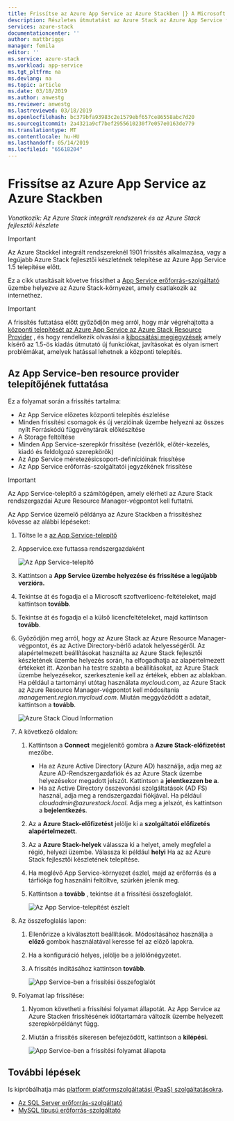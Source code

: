 ```yaml
---
title: Frissítse az Azure App Service az Azure Stackben |} A Microsoft Docs
description: Részletes útmutatást az Azure Stack az Azure App Service frissítése
services: azure-stack
documentationcenter: ''
author: mattbriggs
manager: femila
editor: ''
ms.service: azure-stack
ms.workload: app-service
ms.tgt_pltfrm: na
ms.devlang: na
ms.topic: article
ms.date: 03/18/2019
ms.author: anwestg
ms.reviewer: anwestg
ms.lastreviewed: 03/18/2019
ms.openlocfilehash: bc379bfa93983c2e1579ebf657ce86558abc7d20
ms.sourcegitcommit: 2a4321a9cf7bef2955610230f7e057e0163de779
ms.translationtype: MT
ms.contentlocale: hu-HU
ms.lasthandoff: 05/14/2019
ms.locfileid: "65618204"
---
```

# <a name="update-azure-app-service-on-azure-stack"></a>Frissítse az Azure App Service az Azure Stackben

*Vonatkozik: Az Azure Stack integrált rendszerek és az Azure Stack fejlesztői készlete*

> [!IMPORTANT]  
> Az Azure Stackkel integrált rendszereknél 1901 frissítés alkalmazása, vagy a legújabb Azure Stack fejlesztői készletének telepítése az Azure App Service 1.5 telepítése előtt.

Ez a cikk utasításait követve frissíthet a [App Service erőforrás-szolgáltató](azure-stack-app-service-overview.md) üzembe helyezve az Azure Stack-környezet, amely csatlakozik az internethez.

> [!IMPORTANT]  
> A frissítés futtatása előtt győződjön meg arról, hogy már végrehajtotta a [központi telepítését az Azure App Service az Azure Stack Resource Provider](azure-stack-app-service-deploy.md) , és hogy rendelkezik olvasási a [kibocsátási megjegyzések](azure-stack-app-service-release-notes-update-five.md) amely kísérő az 1.5-ös kiadás útmutató új funkciókat, javításokat és olyan ismert problémákat, amelyek hatással lehetnek a központi telepítés.

## <a name="run-the-app-service-resource-provider-installer"></a>Az App Service-ben resource provider telepítőjének futtatása

Ez a folyamat során a frissítés tartalma:

* Az App Service előzetes központi telepítés észlelése
* Minden frissítési csomagok és új verzióinak üzembe helyezni az összes nyílt Forráskódú függvénytárak előkészítése
* A Storage feltöltése
* Minden App Service-szerepkör frissítése (vezérlők, előtér-kezelés, kiadó és feldolgozó szerepkörök)
* Az App Service méretezésicsoport-definícióinak frissítése
* Az App Service erőforrás-szolgáltatói jegyzékének frissítése

> [!IMPORTANT]
> Az App Service-telepítő a számítógépen, amely elérheti az Azure Stack rendszergazdai Azure Resource Manager-végpontot kell futtatni.
>
>

Az App Service üzemelő példánya az Azure Stackben a frissítéshez kövesse az alábbi lépéseket:

1. Töltse le a [az App Service-telepítő](https://aka.ms/appsvcupdate5installer)

2. Appservice.exe futtassa rendszergazdaként

    ![Az App Service-telepítő][1]

3. Kattintson a **App Service üzembe helyezése és frissítése a legújabb verzióra.**

4. Tekintse át és fogadja el a Microsoft szoftverlicenc-feltételeket, majd kattintson **tovább**.

5. Tekintse át és fogadja el a külső licencfeltételeket, majd kattintson **tovább**.

6. Győződjön meg arról, hogy az Azure Stack az Azure Resource Manager-végpontot, és az Active Directory-bérlő adatok helyességéről. Az alapértelmezett beállításokat használta az Azure Stack fejlesztői készletének üzembe helyezés során, ha elfogadhatja az alapértelmezett értékeket itt. Azonban ha testre szabta a beállításokat, az Azure Stack üzembe helyezésekor, szerkesztenie kell az értékek, ebben az ablakban. Ha például a tartományi utótag használata *mycloud.com*, az Azure Stack az Azure Resource Manager-végpontot kell módosítania *management.region.mycloud.com*. Miután meggyőződött a adatait, kattintson a **tovább**.

    ![Azure Stack Cloud Information][2]

7. A következő oldalon:

   1. Kattintson a **Connect** megjelenítő gombra a **Azure Stack-előfizetést** mezőbe.
        * Ha az Azure Active Directory (Azure AD) használja, adja meg az Azure AD-Rendszergazdafiók és az Azure Stack üzembe helyezésekor megadott jelszót. Kattintson a **jelentkezzen be a**.
        * Ha az Active Directory összevonási szolgáltatások (AD FS) használ, adja meg a rendszergazdai fiókjával. Ha például *cloudadmin\@azurestack.local*. Adja meg a jelszót, és kattintson a **bejelentkezés**.
   2. Az a **Azure Stack-előfizetést** jelölje ki a **szolgáltatói előfizetés alapértelmezett**.
   3. Az a **Azure Stack-helyek** válassza ki a helyet, amely megfelel a régió, helyezi üzembe. Válassza ki például **helyi** Ha az az Azure Stack fejlesztői készletének telepítése.
   4. Ha meglévő App Service-környezet észlel, majd az erőforrás és a tárfiókja fog használni feltöltve, szürkén jelenik meg.
   5. Kattintson a **tovább** , tekintse át a frissítési összefoglalót.

      ![Az App Service-telepítést észlelt][3]

8. Az összefoglalás lapon:
   1. Ellenőrizze a kiválasztott beállítások. Módosításához használja a **előző** gombok használatával keresse fel az előző lapokra.
   2. Ha a konfiguráció helyes, jelölje be a jelölőnégyzetet.
   3. A frissítés indításához kattintson **tovább**.

       ![App Service-ben a frissítési összefoglalót][4]

9. Folyamat lap frissítése:
    1. Nyomon követheti a frissítési folyamat állapotát. Az App Service az Azure Stacken frissítésének időtartamára változik üzembe helyezett szerepkörpéldányt függ.
    2. Miután a frissítés sikeresen befejeződött, kattintson a **kilépési**.

        ![App Service-ben a frissítési folyamat állapota][5]

<!--Image references-->
[1]: ./media/azure-stack-app-service-update/app-service-exe.png
[2]: ./media/azure-stack-app-service-update/app-service-azure-resource-manager-endpoints.png
[3]: ./media/azure-stack-app-service-update/app-service-installation-detected.png
[4]: ./media/azure-stack-app-service-update/app-service-upgrade-summary.png
[5]: ./media/azure-stack-app-service-update/app-service-upgrade-complete.png

## <a name="next-steps"></a>További lépések

Is kipróbálhatja más [platform platformszolgáltatási (PaaS) szolgáltatásokra](azure-stack-offer-services-overview.md).

* [Az SQL Server erőforrás-szolgáltató](azure-stack-sql-resource-provider-deploy.md)
* [MySQL típusú erőforrás-szolgáltató](azure-stack-mysql-resource-provider-deploy.md)
